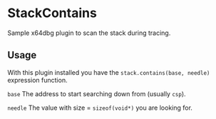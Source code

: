 # StackContains

Sample x64dbg plugin to scan the stack during tracing.

## Usage

With this plugin installed you have the `stack.contains(base, needle)` expression function.

`base` The address to start searching down from (usually `csp`).

`needle` The value with size = `sizeof(void*)` you are looking for.
